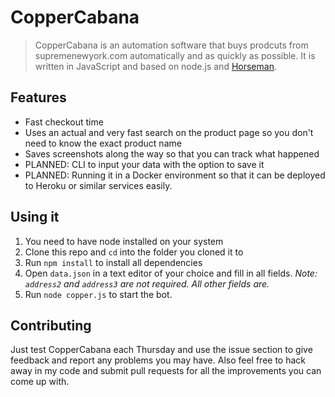 # CopperCabana
> CopperCabana is an automation software that buys prodcuts from supremenewyork.com automatically and as quickly as possible. It is written in JavaScript and based on node.js and [Horseman](https://github.com/johntitus/node-horseman).

## Features
- Fast checkout time
- Uses an actual and very fast search on the product page so you don't need to know the exact product name
- Saves screenshots along the way so that you can track what happened
- PLANNED: CLI to input your data with the option to save it
- PLANNED: Running it in a Docker environment so that it can be deployed to Heroku or similar services easily.

## Using it
1. You need to have node installed on your system
2. Clone this repo and `cd` into the folder you cloned it to
3. Run `npm install` to install all dependencies
4. Open `data.json` in a text editor of your choice and fill in all fields. _Note: `address2` and `address3` are not required. All other fields are._
5. Run `node copper.js` to start the bot.

## Contributing
Just test CopperCabana each Thursday and use the issue section to give feedback and report any problems you may have.
Also feel free to hack away in my code and submit pull requests for all the improvements you can come up with.
